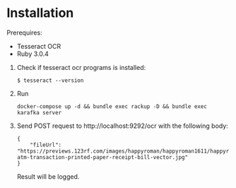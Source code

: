 # Installation

Prerequires:
 - Tesseract OCR
 - Ruby 3.0.4

 1. Check if tesseract ocr programs is installed:
    ```
    $ tesseract --version
    ```
 2. Run
    ```
    docker-compose up -d && bundle exec rackup -D && bundle exec karafka server
    ```
 3. Send POST request to http://localhost:9292/ocr with the following body: 
    ```
    { 
        "fileUrl": "https://previews.123rf.com/images/happyroman/happyroman1611/happyroman161100004/67968361-atm-transaction-printed-paper-receipt-bill-vector.jpg"
    }    
    ```
    Result will be logged.
